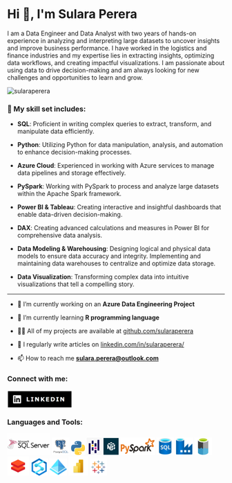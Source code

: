 <h1 align="left">Hi 👋, I'm Sulara Perera</h1>
<p align="left">I am a Data Engineer and Data Analyst with two years of hands-on experience in analyzing and interpreting large datasets to uncover insights and improve business performance. I have worked in the logistics and finance industries and my expertise lies in extracting insights, optimizing data workflows, and creating impactful visualizations. I am passionate about using data to drive decision-making and am always looking for new challenges and opportunities to learn and grow.</p>

<p align="left"> <img src="https://komarev.com/ghpvc/?username=sularaperera&label=Profile%20views&color=0e75b6&style=flat" alt="sularaperera" /> </p>

<h3>🔧 My skill set includes:</h3>

- **SQL**: Proficient in writing complex queries to extract, transform, and manipulate data efficiently.

- **Python**: Utilizing Python for data manipulation, analysis, and automation to enhance decision-making processes.

- **Azure Cloud**: Experienced in working with Azure services to manage data pipelines and storage effectively.

- **PySpark**: Working with PySpark to process and analyze large datasets within the Apache Spark framework.

- **Power BI & Tableau**: Creating interactive and insightful dashboards that enable data-driven decision-making.

- **DAX**: Creating advanced calculations and measures in Power BI for comprehensive data analysis.

- **Data Modeling & Warehousing**: Designing logical and physical data models to ensure data accuracy and integrity. Implementing and maintaining data warehouses to centralize and optimize data storage.

- **Data Visualization**: Transforming complex data into intuitive visualizations that tell a compelling story.

<!-- - **JavaScript**: Applying JavaScript for web-based data visualizations and interactive dashboard components. -->


<hr></hr>


- 🔭 I’m currently working on an **Azure Data Engineering Project**

- 🌱 I’m currently learning **R programming language**

- 👨‍💻 All of my projects are available at [github.com/sularaperera](https://github.com/sularaperera?tab=repositories)

- 📝 I regularly write articles on [linkedin.com/in/sularaperera/](https://www.linkedin.com/in/sularaperera/)

- 📫 How to reach me **sulara.perera@outlook.com**


<h3 align="left">Connect with me:</h3>
<p align="left">
<a href="https://linkedin.com/in/sularaperera" target="blank"><img align="center" src="https://github.com/sularaperera/sularaperera/blob/main/icons/linked-in_text.png" alt="sularaperera" width="150"/> </a>
</p>

<h3 align="left">Languages and Tools:</h3>
<p align="left"> 
<a> <img src="https://github.com/sularaperera/sularaperera/blob/main/icons/SqlServer.jpg" title="Microsoft SQL Server" alt="Microsoft SQL Server" width="100" height="50"/></a>
<a> <img src="https://github.com/sularaperera/sularaperera/blob/main/icons/postgresql_logo.png" title="Microsoft SQL Server" alt="Microsoft SQL Server" width="40" height="40"/></a>
<a> <img src="https://github.com/sularaperera/sularaperera/blob/main/icons/Python.png" title="Python" alt="Python" width="32" height="32"/></a>
<a> <img src="https://github.com/sularaperera/sularaperera/blob/main/icons/pandas_logo_white.png" title="Pandas" alt="Pandas" width="35" height="40"/></a>
<a> <img src="https://github.com/sularaperera/sularaperera/blob/main/icons/Numpy_logo.png" title="Pandas" alt="Pandas" width="35" height="40"/></a>
<a> <img src="https://github.com/sularaperera/sularaperera/blob/main/icons/PySpark.png" title="Pandas" alt="Pandas" width="80" height="40"/></a>
<a> <img src="https://github.com/sularaperera/sularaperera/blob/main/icons/SQL-Database.svg" title="Azure SQL Database" alt="Azure SQL-Database" width="40" height="40"/></a> 
<a> <img src="https://github.com/sularaperera/sularaperera/blob/main/icons/Data-Factory.svg" title="Azure Data Factory" alt="Azure Data Factory" width="40" height="40"/></a>
<a> <img src="https://github.com/sularaperera/sularaperera/blob/main/icons/Azure-DataLake-icon.png" title="Azure Data Lake Gen 2" alt="Azure Data Lake Gen 2" width="40" height="40"/></a>
<a> <img src="https://github.com/sularaperera/sularaperera/blob/main/icons/DataBricks.png" title="Azure Databricks" alt="Azure Databricks" width="50" height="45"/></a> 
<a> <img src="https://github.com/sularaperera/sularaperera/blob/main/icons/Azure-Synapse-Analytics.svg" title="Azure Synapse Analytics" alt="Azure Synapse Analytics" width="40" height="40"/></a>  
<a> <img src="https://github.com/sularaperera/sularaperera/blob/main/icons/Azure-Active-Directory.svg" title="Azure Active Directory" alt="Azure Active Directory" width="40" height="40"/></a> 
<a> <img src="https://github.com/sularaperera/sularaperera/blob/main/icons/PowerBI.png" title="Microsoft Power BI" alt="Microsoft Power BI" width="45" height="45"/></a> 
<a> <img src="https://github.com/sularaperera/sularaperera/blob/main/icons/Tableau.png" title="Tableau" alt="Tableau" width="40" height="40"/></a> 
</p>


